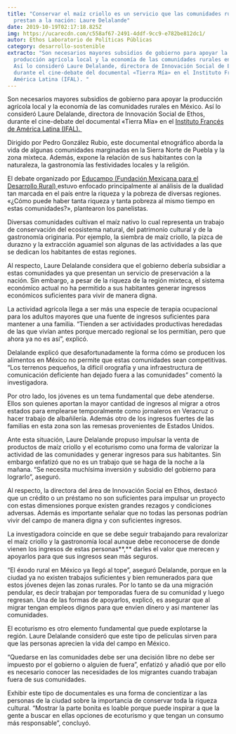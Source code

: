 ```yaml
---
title: "Conservar el maíz criollo es un servicio que las comunidades rurales
  prestan a la nación: Laure Delalande"
date: 2019-10-19T02:17:18.825Z
img: https://ucarecdn.com/c558af67-2491-4ddf-9cc9-e782be812dc1/
autor: Ethos Laboratorio de Políticas Públicas
category: desarrollo-sostenible
extracto: "Son necesarios mayores subsidios de gobierno para apoyar la
  producción agrícola local y la economía de las comunidades rurales en México.
  Así lo consideró Laure Delalande, directora de Innovación Social de Ethos,
  durante el cine-debate del documental «Tierra Mía» en el Instituto Francés de
  América Latina (IFAL). "
---
```

Son necesarios mayores subsidios de gobierno para apoyar la producción agrícola local y la economía de las comunidades rurales en México. Así lo consideró Laure Delalande, directora de Innovación Social de Ethos, durante el cine-debate del documental «Tierra Mía» en el [Instituto Francés de América Latina (IFAL). ](https://ifal.mx/)

Dirigido por Pedro González Rubio, este documental etnográfico aborda la vida de algunas comunidades marginadas en la Sierra Norte de Puebla y la zona mixteca. Además, expone la relación de sus habitantes con la naturaleza, la gastronomía las festividades locales y la religión. 

El debate organizado por [Educampo (Fundación Mexicana para el Desarrollo Rural) ](https://educampo.org.mx/)estuvo enfocado principalmente al análisis de la dualidad tan marcada en el país entre la riqueza y la pobreza de diversas regiones. «¿Cómo puede haber tanta riqueza y tanta pobreza al mismo tiempo en estas comunidades?», plantearon los panelistas. 

Diversas comunidades cultivan el maíz nativo lo cual representa un trabajo de conservación del ecosistema natural, del patrimonio cultural y de la gastronomía originaria. Por ejemplo, la siembra de maíz criollo, la pizca de durazno y la extracción aguamiel son algunas de las actividades a las que se dedican los habitantes de estas regiones.

Al respecto, Laure Delalande considera que el gobierno debería subsidiar a estas comunidades ya que presentan un servicio de preservación a la nación. Sin embargo, a pesar de la riqueza de la región mixteca, el sistema económico actual no ha permitido a sus habitantes generar ingresos económicos suficientes para vivir de manera digna.

La actividad agrícola llega a ser más una especie de terapia ocupacional para los adultos mayores que una fuente de ingresos suficientes para mantener a una familia. “Tienden a ser actividades productivas heredadas de las que vivían antes porque mercado regional se los permitían, pero que ahora ya no es así”, explicó.   

Delalande explicó que desafortunadamente la forma cómo se producen los alimentos en México no permite que estas comunidades sean competitivas. “Los terrenos pequeños, la difícil orografía y una infraestructura de comunicación deficiente han dejado fuera a las comunidades” comentó la investigadora. 

Por otro lado, los jóvenes es un tema fundamental que debe atenderse. Ellos son quienes aportan la mayor cantidad de ingresos al migrar a otros estados para emplearse temporalmente como jornaleros en Veracruz o hacer trabajo de albañilería. Además otro de los ingresos fuertes de las familias en esta zona son las remesas provenientes de Estados Unidos. 

Ante esta situación, Laure Delalande propuso impulsar la venta de productos de maíz criollo y el ecoturismo como una forma de valorizar la actividad de las comunidades y generar ingresos para sus habitantes. Sin embargo enfatizó que no es un trabajo que se haga de la noche a la mañana. “Se necesita muchísima inversión y subsidio del gobierno para lograrlo”, aseguró.  

Al respecto, la directora del área de Innovación Social en Ethos, destacó que un crédito o un préstamo no son suficientes para impulsar un proyecto con estas dimensiones porque existen grandes rezagos y condiciones adversas. Además es importante señalar que no todas las personas podrían vivir del campo de manera digna y con suficientes ingresos. 

La investigadora coincide en que se debe seguir trabajando para revalorizar el maíz criollo y la gastronomía local aunque debe reconocerse de donde vienen los ingresos de estas personas**,** darles el valor que merecen y apoyarlos para que sus ingresos sean más seguros. 

“El éxodo rural en México ya llegó al tope”, aseguró Delalande, porque en la ciudad ya no existen trabajos suficientes y bien remunerados para que estos jóvenes dejen las zonas rurales. Por lo tanto se da una migración pendular, es decir trabajan por temporadas fuera de su comunidad y luego regresan. Una de las formas de apoyarlos, explicó, es asegurar que al migrar tengan empleos dignos para que envíen dinero y así mantener las comunidades. 

El ecoturismo es otro elemento fundamental que puede explotarse la región. Laure Delalande consideró que este tipo de películas sirven para que las personas aprecien la vida del campo en México. 

“Quedarse en las comunidades debe ser una decisión libre no debe ser impuesto por el gobierno o alguien de fuera”, enfatizó y añadió que por ello es necesario conocer las necesidades de los migrantes cuando trabajan fuera de sus comunidades. 

Exhibir este tipo de documentales es una forma de concientizar a las personas de la ciudad sobre la importancia de conservar toda la riqueza cultural. “Mostrar la parte bonita es loable porque puede inspirar a que la gente a buscar en ellas opciones de ecoturismo y que tengan un consumo más responsable”, concluyó.